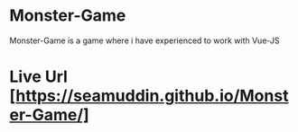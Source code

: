 # Monster-Game
Monster-Game is a game where i have experienced to work with Vue-JS
# Live Url [https://seamuddin.github.io/Monster-Game/]
